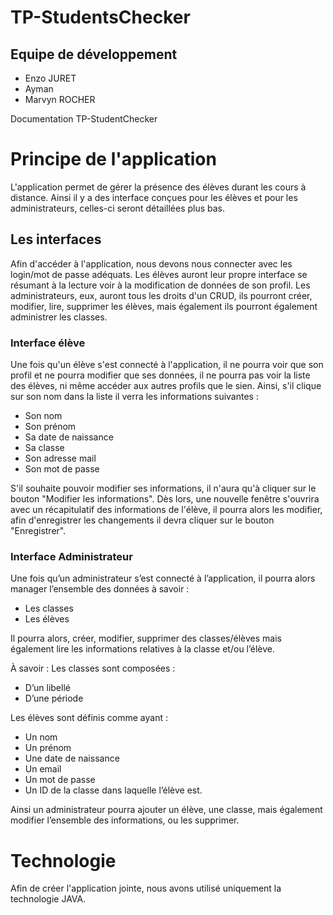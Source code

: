 # TP-StudentsChecker

## Equipe de développement
- Enzo JURET
- Ayman
- Marvyn ROCHER

Documentation TP-StudentChecker
# Principe de l'application

L'application permet de gérer la présence des élèves durant les cours à distance. 
Ainsi il y a des interface conçues pour les élèves et pour les administrateurs, celles-ci seront détaillées plus bas. 

## Les interfaces

Afin d'accéder à l'application, nous devons nous connecter avec les login/mot de passe adéquats. 
Les élèves auront leur propre interface se résumant à la lecture voir à la modification de données de son profil. 
Les administrateurs, eux, auront tous les droits d'un CRUD, ils pourront créer, modifier, lire, supprimer les élèves, mais également ils pourront également administrer les classes. 

### Interface élève
Une fois qu'un élève s'est connecté à l'application, il ne pourra voir que son profil et ne pourra modifier que ses données, il ne pourra pas voir la liste des élèves, ni même accéder aux autres profils que le sien. 
Ainsi, s'il clique sur son nom dans la liste il verra les informations suivantes : 
- Son nom 
- Son prénom
- Sa date de naissance
- Sa classe
- Son adresse mail 
- Son mot de passe 

S'il souhaite pouvoir modifier ses informations, il n'aura qu'à cliquer sur le bouton "Modifier les informations". 
Dès lors, une nouvelle fenêtre s'ouvrira avec un récapitulatif des informations de l'élève, il pourra alors les modifier, afin d'enregistrer les changements il devra cliquer sur le bouton "Enregistrer". 

### Interface Administrateur 
Une fois qu’un administrateur s’est connecté à l’application, il pourra alors manager l’ensemble des données à savoir : 
- Les classes
- Les élèves

Il pourra alors, créer, modifier, supprimer des classes/élèves mais également lire les informations relatives à la classe et/ou l’élève. 

À savoir : 
Les classes sont composées : 
- D’un libellé 
- D’une période

Les élèves sont définis comme ayant : 
- Un nom
- Un prénom 
- Une date de naissance
- Un email 
- Un mot de passe
- Un ID de la classe dans laquelle l’élève est. 

Ainsi un administrateur pourra ajouter un élève, une classe, mais également modifier l’ensemble des informations, ou les supprimer. 

# Technologie 
Afin de créer l'application jointe, nous avons utilisé uniquement la technologie JAVA. 

